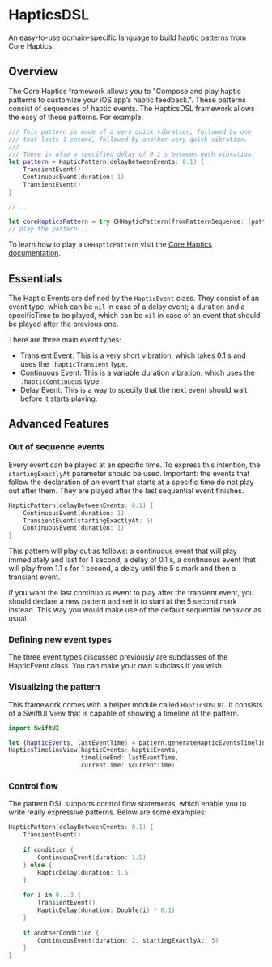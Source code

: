 # HapticsDSL

An easy-to-use domain-specific language to build haptic patterns from Core Haptics.

## Overview

The Core Haptics framework allows you to "Compose and play haptic patterns to customize your iOS app’s haptic feedback.". These patterns consist of sequences of haptic events. The HapticsDSL framework allows the easy of these patterns. For example:
```swift
/// This pattern is made of a very quick vibration, followed by one
/// that lasts 1 second, followed by another very quick vibration.
///
/// There is also a specified delay of 0.1 s between each vibration. 
let pattern = HapticPattern(delayBetweenEvents: 0.1) {
    TransientEvent()
    ContinuousEvent(duration: 1)
    TransientEvent()
}

// ...

let coreHapticsPattern = try CHHapticPattern(fromPatternSequence: [pattern])
// play the pattern...
```

To learn how to play a `CHHapticPattern` visit the [Core Haptics documentation](https://developer.apple.com/documentation/corehaptics).

## Essentials

The Haptic Events are defined by the `HapticEvent` class. They consist of an event type, which can be `nil` in case of a delay event; a duration and a specificTime to be played, which can be `nil` in case of an event that should be played after the previous one.

There are three main event types:
- Transient Event: This is a very short vibration, which takes 0.1 s and uses the `.hapticTransient` type.
- Continuous Event: This is a variable duration vibration, which uses the `.hapticContinuous` type.
- Delay Event: This is a way to specify that the next event should wait before it starts playing.

## Advanced Features

### Out of sequence events

Every event can be played at an specific time. To express this intention, the `startingExactlyAt` parameter should be used.
Important: the events that follow the declaration of an event that starts at a specific time do not play out after them. They are played after the last sequential event finishes.

```swift
HapticPattern(delayBetweenEvents: 0.1) {
    ContinuousEvent(duration: 1)
    TransientEvent(startingExactlyAt: 5)
    ContinuousEvent(duration: 1)
}
```

This pattern will play out as follows: a continuous event that will play immediately and last for 1 second, a delay of 0.1 s, a continuous event that will play from 1.1 s for 1 second, a delay until the 5 s mark and then a transient event.

If you want the last continuous event to play after the transient event, you should declare a new pattern and set it to start at the 5 second mark instead. This way you would make use of the default sequential behavior as usual. 

### Defining new event types

The three event types discussed previously are subclasses of the HapticEvent class. You can make your own subclass if you wish.

### Visualizing the pattern

This framework comes with a helper module called `HapticsDSLUI`. It consists of a SwiftUI View that is capable of showing a timeline of the pattern.

```swift
import SwiftUI

let (hapticEvents, lastEventTime) = pattern.generateHapticEventsTimeline(startingAt: 0)
HapticsTimelineView(hapticEvents: hapticEvents,
                    timelineEnd: lastEventTime,
                    currentTime: $currentTime)
```

### Control flow

The pattern DSL supports control flow statements, which enable you to write really expressive patterns. Below are some examples:

```swift
HapticPattern(delayBetweenEvents: 0.1) {
    TransientEvent()
    
    if condition {
        ContinuousEvent(duration: 1.5)
    } else {
        HapticDelay(duration: 1.5)
    }
    
    for i in 0...3 {
        TransientEvent()
        HapticDelay(duration: Double(i) * 0.1)
    }
    
    if anotherCondition {
        ContinuousEvent(duration: 2, startingExactlyAt: 5)
    }
}
```
